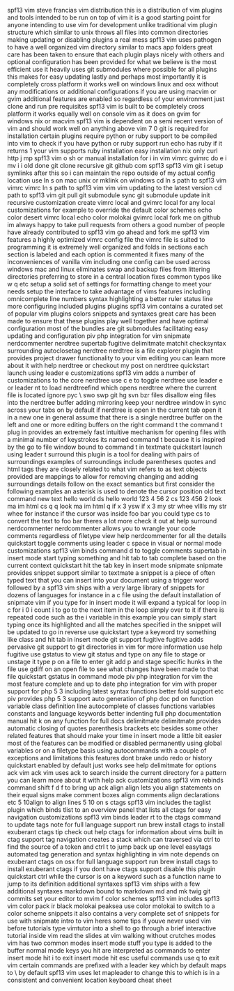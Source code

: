 spf13 vim steve francias vim distribution this is a distribution of vim plugins and tools intended to be run on top of vim it is a good starting point for anyone intending to use vim for development unlike traditional vim plugin structure which similar to unix throws all files into common directories making updating or disabling plugins a real mess spf13 vim uses pathogen to have a well organized vim directory similar to macs app folders great care has been taken to ensure that each plugin plays nicely with others and optional configuration has been provided for what we believe is the most efficient use it heavily uses git submodules where possible for all plugins this makes for easy updating lastly and perhaps most importantly it is completely cross platform it works well on windows linux and osx without any modifications or additional configurations if you are using macvim or gvim additional features are enabled so regardless of your environment just clone and run pre requisites spf13 vim is built to be completely cross platform it works equally well on console vim as it does on gvim for windows nix or macvim spf13 vim is dependent on a semi recent version of vim and should work well on anything above vim 7 0 git is required for installation certain plugins require python or ruby support to be compiled into vim to check if you have python or ruby support run echo has ruby if it returns 1 your vim supports ruby installation easy installation nix only curl http j mp spf13 vim o sh or manual installation for i in vim vimrc gvimrc do e i mv i i old done git clone recursive git github com spf13 spf13 vim git i setup symlinks after this so i can maintain the repo outside of my actual config location use ln s on mac unix or mklink on windows cd ln s path to spf13 vim vimrc vimrc ln s path to spf13 vim vim vim updating to the latest version cd path to spf13 vim git pull git submodule sync git submodule update init recursive customization create vimrc local and gvimrc local for any local customizations for example to override the default color schemes echo color desert vimrc local echo color molokai gvimrc local fork me on github im always happy to take pull requests from others a good number of people have already contributed to spf13 vim go ahead and fork me spf13 vim features a highly optimized vimrc config file the vimrc file is suited to programming it is extremely well organized and folds in sections each section is labeled and each option is commented it fixes many of the inconveniences of vanilla vim including one config can be used across windows mac and linux eliminates swap and backup files from littering directories preferring to store in a central location fixes common typos like w q etc setup a solid set of settings for formatting change to meet your needs setup the interface to take advantage of vims features including omnicomplete line numbers syntax highlighting a better ruler status line more configuring included plugins plugins spf13 vim contains a curated set of popular vim plugins colors snippets and syntaxes great care has been made to ensure that these plugins play well together and have optimal configuration most of the bundles are git submodules facilitating easy updating and configuration piv php integration for vim snipmate nerdcommenter nerdtree supertab fugitive delimitmate matchit checksyntax surrounding autoclosetag nerdtree nerdtree is a file explorer plugin that provides project drawer functionality to your vim editing you can learn more about it with help nerdtree or checkout my post on nerdtree quickstart launch using leader e customizations spf13 vim adds a number of customizations to the core nerdtree use c e to toggle nerdtree use leader e or leader nt to load nerdtreefind which opens nerdtree where the current file is located ignore pyc \ swo swp git hg svn bzr files disallow eing files into the nerdtree buffer adding mirroring keep your nerdtree window in sync across your tabs on by default if nerdtree is open in the current tab open it in a new one in general assume that there is a single nerdtree buffer on the left and one or more editing buffers on the right command t the command t plug in provides an extremely fast intuitive mechanism for opening files with a minimal number of keystrokes its named command t because it is inspired by the go to file window bound to command t in textmate quickstart launch using leader t surround this plugin is a tool for dealing with pairs of surroundings examples of surroundings include parentheses quotes and html tags they are closely related to what vim refers to as text objects provided are mappings to allow for removing changing and adding surroundings details follow on the exact semantics but first consider the following examples an asterisk is used to denote the cursor position old text command new text hello world ds hello world 123 4 56 2 cs 123 456 2 look ma im html cs q q look ma im html q if x 3 ysw if x 3 my str whee vlllls my str whee for instance if the cursor was inside foo bar you could type cs to convert the text to foo bar theres a lot more check it out at help surround nerdcommenter nerdcommenter allows you to wrangle your code comments regardless of filetype view help nerdcommenter for all the details quickstart toggle comments using leader c space in visual or normal mode customizations spf13 vim binds command d to toggle comments supertab in insert mode start typing something and hit tab to tab complete based on the current context quickstart hit the tab key in insert mode snipmate snipmate provides snippet support similar to textmate a snippet is a piece of often typed text that you can insert into your document using a trigger word followed by a spf13 vim ships with a very large library of snippets for dozens of languages for instance in a c file using the default installation of snipmate vim if you type for in insert mode it will expand a typical for loop in c for i 0 i count i to go to the next item in the loop simply over to it if there is repeated code such as the i variable in this example you can simply start typing once its highlighted and all the matches specified in the snippet will be updated to go in reverse use quickstart type a keyword try something like class and hit tab in insert mode git support fugitive fugitive adds pervasive git support to git directories in vim for more information use help fugitive use gstatus to view git status and type on any file to stage or unstage it type p on a file to enter git add p and stage specific hunks in the file use gdiff on an open file to see what changes have been made to that file quickstart gstatus in command mode piv php integration for vim the most feature complete and up to date php integration for vim with proper support for php 5 3 including latest syntax functions better fold support etc piv provides php 5 3 support auto generation of php doc pd on function variable class definition line autocomplete of classes functions variables constants and language keywords better indenting full php documentation manual hit k on any function for full docs delimitmate delimitmate provides automatic closing of quotes parenthesis brackets etc besides some other related features that should make your time in insert mode a little bit easier most of the features can be modified or disabled permanently using global variables or on a filetype basis using autocommands with a couple of exceptions and limitations this features dont brake undo redo or history quickstart enabled by default just works see help delimitmate for options ack vim ack vim uses ack to search inside the current directory for a pattern you can learn more about it with help ack customizations spf13 vim rebinds command shift f d f to bring up ack align align lets you align statements on their equal signs make comment boxes align comments align declarations etc 5 10align to align lines 5 10 on s ctags spf13 vim includes the taglist plugin which binds tlist to an overview panel that lists all ctags for easy navigation customizations spf13 vim binds leader rt to the ctags command to update tags note for full language support run brew install ctags to install exuberant ctags tip check out help ctags for information about vims built in ctag support tag navigation creates a stack which can traversed via ctrl to find the source of a token and ctrl t to jump back up one level easytags automated tag generation and syntax highlighting in vim note depends on exuberant ctags on osx for full language support run brew install ctags to install exuberant ctags if you dont have ctags support disable this plugin quickstart ctrl while the cursor is on a keyword such as a function name to jump to its definition additional syntaxes spf13 vim ships with a few additional syntaxes markdown bound to markdown md and mk twig git commits set your editor to mvim f color schemes spf13 vim includes spf13 vim color pack ir black molokai peaksea use color molokai to switch to a color scheme snippets it also contains a very complete set of snippets for use with snipmate intro to vim heres some tips if youve never used vim before tutorials type vimtutor into a shell to go through a brief interactive tutorial inside vim read the slides at vim walking without crutches modes vim has two common modes insert mode stuff you type is added to the buffer normal mode keys you hit are interpreted as commands to enter insert mode hit i to exit insert mode hit esc useful commands use q to exit vim certain commands are prefixed with a leader key which by default maps to \ by default spf13 vim uses let mapleader to change this to which is in a consistent and convenient location keyboard cheat sheet